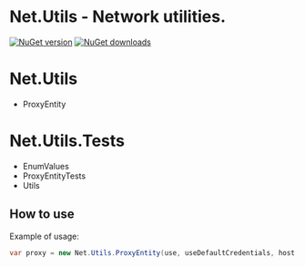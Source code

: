 # **Net.Utils** - Network utilities.

[![NuGet version](https://img.shields.io/nuget/v/Net.Utils.svg?style=flat)](https://www.nuget.org/packages/Net.Utils/)
[![NuGet downloads](https://img.shields.io/nuget/dt/Net.Utils.svg)](https://www.nuget.org/packages/Net.Utils/)

# Net.Utils
- ProxyEntity

# Net.Utils.Tests
- EnumValues
- ProxyEntityTests
- Utils


## How to use
Example of usage:

```C#
var proxy = new Net.Utils.ProxyEntity(use, useDefaultCredentials, host, port, domain, username, password);
``` 
